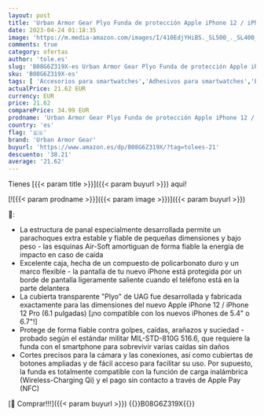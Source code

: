 ```yaml
---
layout: post
title: 'Urban Armor Gear Plyo Funda de protección Apple iPhone 12 / iPhone 12 Pro  6 1"  [Cubierta Compatible Carga inalámbrica  Esquinas Suaves  Funda Resistente a los Golpes] Ash  Gris Transparente '
date: 2023-04-24 01:18:35
image: 'https://m.media-amazon.com/images/I/410EdjYHiBS._SL500_._SL400_.jpg'
comments: true
category: ofertas
author: 'tole.es'
slug: 'B08G6Z319X-es Urban Armor Gear Plyo Funda de protección Apple iPhone 12...'
sku: 'B08G6Z319X-es'
tags: [ 'Accesorios para smartwatches','Adhesivos para smartwatches','Electrónica','Tecnología para vestir','apple','iphone','urban armor gear','🇪🇸', ]
actualPrice: 21.62 EUR
currency: EUR
price: 21.62
comparePrice: 34.99 EUR
prodname: 'Urban Armor Gear Plyo Funda de protección Apple iPhone 12 / iPhone 12 Pro  6 1"  [Cubierta Compatible Carga inalámbrica  Esquinas Suaves  Funda Resistente a los Golpes] Ash  Gris Transparente '
country: 'es'
flag: '🇪🇸'
brand: 'Urban Armor Gear'
buyurl: 'https://www.amazon.es/dp/B08G6Z319X/?tag=tolees-21'
descuento: '38.21'
average: '21.62'
---
```


Tienes [{{< param title >}}]({{< param buyurl >}}) aqui!

[![{{< param prodname >}}]({{< param image >}})]({{< param buyurl >}})

🔎:

- La estructura de panal especialmente desarrollada permite un parachoques extra estable y fiable de pequeñas dimensiones y bajo peso - las esquinas Air-Soft amortiguan de forma fiable la energía de impacto en caso de caída
- Excelente caja, hecha de un compuesto de policarbonato duro y un marco flexible - la pantalla de tu nuevo iPhone está protegida por un borde de pantalla ligeramente saliente cuando el teléfono está en la parte delantera
- La cubierta transparente "Plyo" de UAG fue desarrollada y fabricada exactamente para las dimensiones del nuevo Apple iPhone 12 / iPhone 12 Pro (6.1 pulgadas) [¡no compatible con los nuevos iPhones de 5.4" o 6.7"!]
- Protege de forma fiable contra golpes, caídas, arañazos y suciedad - probado según el estándar militar MIL-STD-810G 516.6, que requiere la funda con el smartphone para sobrevivir varias caídas sin daños
- Cortes precisos para la cámara y las conexiones, así como cubiertas de botones ampliadas y de fácil acceso para facilitar su uso. Por supuesto, la funda es totalmente compatible con la función de carga inalámbrica (Wireless-Charging Qi) y el pago sin contacto a través de Apple Pay (NFC)

[🛒 Comprar!!!]({{< param buyurl >}})
{{<world>}}B08G6Z319X{{</world>}}
